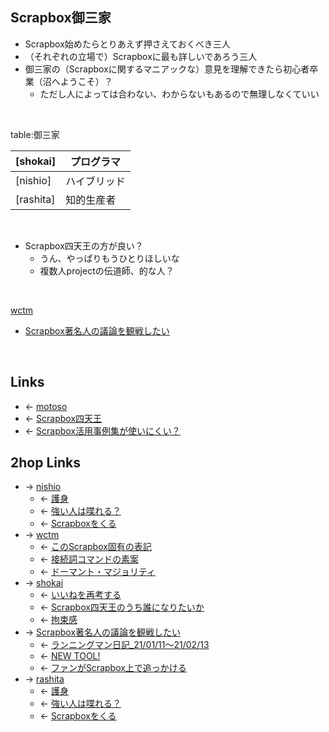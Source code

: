 ## Scrapbox御三家
- Scrapbox始めたらとりあえず押さえておくべき三人
- （それぞれの立場で）Scrapboxに最も詳しいであろう三人
- 御三家の（Scrapboxに関するマニアックな）意見を理解できたら初心者卒業（沼へようこそ）？
    - ただし人によっては合わない、わからないもあるので無理しなくていい

<br>

table:御三家

| [shokai] | プログラマ |
| - | - |
| [nishio] | ハイブリッド |
| [rashita] | 知的生産者 |

<br>

- Scrapbox四天王の方が良い？
    - うん、やっぱりもうひとりほしいな
    - 複数人projectの伝道師、的な人？

<br>

[wctm](wctm.md)

- [Scrapbox著名人の議論を観戦したい](Scrapbox著名人の議論を観戦したい.md)

<br>

## Links
- ← [motoso](motoso.md)
- ← [Scrapbox四天王](Scrapbox四天王.md)
- ← [Scrapbox活用事例集が使いにくい？](Scrapbox活用事例集が使いにくい_.md)

## 2hop Links
- → [nishio](nishio.md)
    - ← [護身](護身.md)
    - ← [強い人は喋れる？](強い人は喋れる_.md)
    - ← [Scrapboxをくる](Scrapboxをくる.md)
- → [wctm](wctm.md)
    - ← [このScrapbox固有の表記](このScrapbox固有の表記.md)
    - ← [接続詞コマンドの素案](接続詞コマンドの素案.md)
    - ← [ドーマント・マジョリティ](ドーマント・マジョリティ.md)
- → [shokai](shokai.md)
    - ← [いいねを再考する](いいねを再考する.md)
    - ← [Scrapbox四天王のうち誰になりたいか](Scrapbox四天王のうち誰になりたいか.md)
    - ← [拘束感](拘束感.md)
- → [Scrapbox著名人の議論を観戦したい](Scrapbox著名人の議論を観戦したい.md)
    - ← [ランニングマン日記_21/01/11～21/02/13](ランニングマン日記_21_01_11_21_02_13.md)
    - ← [NEW TOOL!](NEW_TOOL!.md)
    - ← [ファンがScrapbox上で追っかける](ファンがScrapbox上で追っかける.md)
- → [rashita](rashita.md)
    - ← [護身](護身.md)
    - ← [強い人は喋れる？](強い人は喋れる_.md)
    - ← [Scrapboxをくる](Scrapboxをくる.md)
